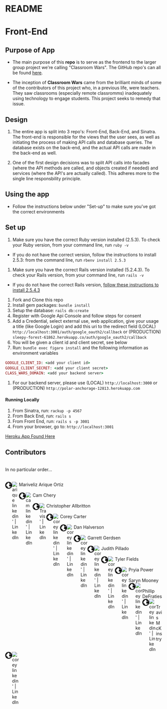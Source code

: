 # README

# Front-End

## Purpose of App

- The main purpose of this **repo** is to serve as the frontend to the larger group project we're calling "Classroom Wars". The GitHub repo's can all be found [here](https://github.com/Classroom-Wars).

- The inception of **Classroom Wars** came from the brilliant minds of some of the contributors of this project who, in a previous life, were teachers. They saw classrooms (especially remote classromms) inadequately using technology to engage students. This project seeks to remedy that issue.


## Design

1. The entire app is split into 3 repo's: Front-End, Back-End, and Sinatra. The front-end is responsible for the views that the user sees, as well as initiating the process of making API calls and database queries. The database exists on the back-end, and the actual API calls are made in the back-end as well.

2. One of the first design decisions was to split API calls into facades (where the API methods are called, and objects created if needed) and services (where the API's are actually called). This adheres more to the single line responsbility principle.

## Using the app

- Follow the instructions below under "Set-up" to make sure you've got the correct environments

## Set up

1. Make sure you have the correct Ruby version installed (2.5.3). To check your Ruby version, from your command line, run `ruby -v`
  - If you do not have the correct version, follow the instructions to install 2.5.3: from the command line, run `rbenv install 2.5.3`
1. Make sure you have the correct Rails version installed (5.2.4.3). To check your Rails version, from your command line, run `rails -v`
  - If you do not have the correct Rails version, [follow these instructions to install 2.5.4.3](https://github.com/turingschool-examples/task_manager_rails/blob/master/rails_uninstall.md)
1. Fork and Clone this repo
1. Install gem packages: `bundle install`
1. Setup the database: `rails db:create`
1. Register with Google Api Console and follow steps for consent
1. Add a Credential, select external use, web application, give your usage a title (like Google Login) and add this uri to the redirect field (LOCAL) ```http://localhost:3001/auth/google_oauth2/callback``` or (PRODUCTION) ```sleepy-forest-61862.herokuapp.co/auth/google_oauth2/callback```
1. You will be given a client id and client secret, see below
1. Run: `bundle exec figaro install` and the following information as environment variables
```ruby
GOOGLE_CLIENT_ID: <add your client id>
GOOGLE_CLIENT_SECRET: <add your client secret>
CLASS_WARS_DOMAIN: <add your backend server>
```
1. For our backend server, please use (LOCAL) ```http://localhost:3000``` or (PRODUCTION) ```http://polar-anchorage-12813.herokuapp.com```

#### Running Locally
1. From Sinatra, run: ```rackup -p 4567```
1. From Back End, run: ```rails s```
1. From Front End, run: ```rails s -p 3001```
1. From your browser, go to: ```http://localhost:3001```

[Heroku App Found Here](http://sleepy-forest-61862.herokuapp.com)

## Contributors
<br>
In no particular order...
<br><br>

[<img align="left" alt="arique github" width="22px" src="https://raw.githubusercontent.com/iconic/open-iconic/master/svg/globe.svg" />][git-arique]
[<img align="left" alt="arique linkedin' | LinkedIn" width="22px" src="https://cdn.jsdelivr.net/npm/simple-icons@v3/icons/linkedin.svg" />][linkedin-arique]
Mariveliz Arique Ortiz 
<br />
<br>
Cam Chery
[<img align="left" alt="cam github" width="22px" src="https://raw.githubusercontent.com/iconic/open-iconic/master/svg/globe.svg" />][git-cam]
[<img align="left" alt="cam linkedin' | LinkedIn" width="22px" src="https://cdn.jsdelivr.net/npm/simple-icons@v3/icons/linkedin.svg" />][linkedin-cam]
<br />
<br>
Christopher Allbritton
[<img align="left" alt="mckinstrybros website" width="22px" src="https://raw.githubusercontent.com/iconic/open-iconic/master/svg/globe.svg" />][git-chris]
[<img align="left" alt="Travis' | LinkedIn" width="22px" src="https://cdn.jsdelivr.net/npm/simple-icons@v3/icons/linkedin.svg" />][linkedin-chris]
<br />
<br>
Corey Carter
[<img align="left" alt="corey github" width="22px" src="https://raw.githubusercontent.com/iconic/open-iconic/master/svg/globe.svg" />][git-corey]
[<img align="left" alt="corey linkedin' | LinkedIn" width="22px" src="https://cdn.jsdelivr.net/npm/simple-icons@v3/icons/linkedin.svg" />][linkedin-corey]
<br />
<br>
Dan Halverson
[<img align="left" alt="corey github" width="22px" src="https://raw.githubusercontent.com/iconic/open-iconic/master/svg/globe.svg" />][git-dan]
[<img align="left" alt="corey linkedin' | LinkedIn" width="22px" src="https://cdn.jsdelivr.net/npm/simple-icons@v3/icons/linkedin.svg" />][linkedin-dan]
<br />
<br>
Garrett Gerdsen
[<img align="left" alt="corey github" width="22px" src="https://raw.githubusercontent.com/iconic/open-iconic/master/svg/globe.svg" />][git-gar]
[<img align="left" alt="corey linkedin' | LinkedIn" width="22px" src="https://cdn.jsdelivr.net/npm/simple-icons@v3/icons/linkedin.svg" />][linkedin-gar]
<br />
<br>
Judith Pillado
[<img align="left" alt="corey github" width="22px" src="https://raw.githubusercontent.com/iconic/open-iconic/master/svg/globe.svg" />][git-jud]
[<img align="left" alt="corey linkedin' | LinkedIn" width="22px" src="https://cdn.jsdelivr.net/npm/simple-icons@v3/icons/linkedin.svg" />][linkedin-jud]
<br />
<br>
Tyler Fields
[<img align="left" alt="corey github" width="22px" src="https://raw.githubusercontent.com/iconic/open-iconic/master/svg/globe.svg" />][git-tyler]
[<img align="left" alt="corey linkedin' | LinkedIn" width="22px" src="https://cdn.jsdelivr.net/npm/simple-icons@v3/icons/linkedin.svg" />][linkedin-tyler]
<br />
<br>
Pryia Power
[<img align="left" alt="corey github" width="22px" src="https://raw.githubusercontent.com/iconic/open-iconic/master/svg/globe.svg" />][git-pr]
[<img align="left" alt="corey linkedin' | LinkedIn" width="22px" src="https://cdn.jsdelivr.net/npm/simple-icons@v3/icons/linkedin.svg" />][linkedin-pr]
<br />
<br>
Saryn Mooney
[<img align="left" alt="corey github" width="22px" src="https://raw.githubusercontent.com/iconic/open-iconic/master/svg/globe.svg" />][git-sar]
[<img align="left" alt="corey linkedin' | LinkedIn" width="22px" src="https://cdn.jsdelivr.net/npm/simple-icons@v3/icons/linkedin.svg" />][linkedin-sar]
<br />
<br>
Phillip DeFraties
[<img align="left" alt="corey github" width="22px" src="https://raw.githubusercontent.com/iconic/open-iconic/master/svg/globe.svg" />][git-phil]
[<img align="left" alt="corey linkedin' | LinkedIn" width="22px" src="https://cdn.jsdelivr.net/npm/simple-icons@v3/icons/linkedin.svg" />][linkedin-phil]
<br />
<br>
Travis McKinstry
[<img align="left" alt="corey github" width="22px" src="https://raw.githubusercontent.com/iconic/open-iconic/master/svg/globe.svg" />][git-travis]
[<img align="left" alt="corey linkedin' | LinkedIn" width="22px" src="https://cdn.jsdelivr.net/npm/simple-icons@v3/icons/linkedin.svg" />][linkedin-travis]
<br />

[git-corey]: https://github.com/coreycartercodes
[linkedin-corey]: https://www.linkedin.com/in/carter-codes/

[git-cam]: https://github.com/Callbritton
[linkedin-cam]: https://github.com/Callbritton

[git-arique]: https://github.com/Arique1104
[linkedin-arique]: https://www.linkedin.com/in/arique/


[git-chris]: https://github.com/Callbritton
[linkedin-chris]: https://www.linkedin.com/in/arique/


[git-dan]: https://github.com/dhalverson
[linkedin-dan]: https://www.linkedin.com/in/daniel-halverson/


[git-gar]: https://github.com/ggerdsen
[linkedin-gar]: https://www.linkedin.com/in/ggerdsen/


[git-jud]: https://github.com/judithpillado
[linkedin-jud]: https://www.linkedin.com/in/judith-pillado/
 
[git-tyler]: https://github.com/fieldstyler
[linkedin-tyler]: https://www.linkedin.com/in/tyler-fields-583084197/

[git-pr]: https://github.com/priyapower
[linkedin-pr]: https://www.linkedin.com/in/priya-power/

[git-sar]: https://github.com/sarynm12
[linkedin-sar]: https://www.linkedin.com/in/saryn-mooney-34503984/

[git-phil]: https://github.com/PhilipDeFraties
[linkedin-phil]: https://www.linkedin.com/in/philip-defraties-4232681b6/

[git-travis]: https://github.com/TravisGM92
[linkedin-travis]: https://www.linkedin.com/in/travis-mckinstry/
